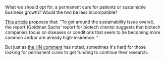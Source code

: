 What we should opt for, a permanent cure for patients or sustainable business growth? Would the two be less incompatible?

[This article](https://arstechnica.com/tech-policy/2018/04/curing-disease-not-a-sustainable-business-model-goldman-sachs-analysts-say/) proposes that: "To get around the sustainability issue overall, the report (Goldman Sachs' report for biotech clients) suggests that biotech companies focus on diseases or conditions that seem to be becoming more common and/or are already high-incidence. "

But just as [the HN comment](https://news.ycombinator.com/item?id=27184116) has noted, sometimes it's hard for those looking for permanent cures to get funding to continue their research.
